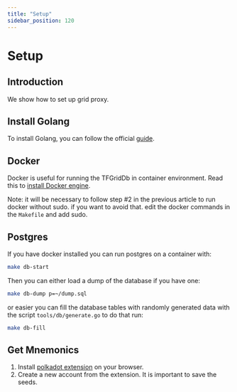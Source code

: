 ```yaml
---
title: "Setup"
sidebar_position: 120
---
```


<h1>Setup</h1>

## Introduction

We show how to set up grid proxy.

## Install Golang

To install Golang, you can follow the official [guide](https://go.dev/doc/install).

## Docker

Docker is useful for running the TFGridDb in container environment. Read this to [install Docker engine](../../system_administrators/computer_it_basics/docker_basics.md#install-docker-desktop-and-docker-engine).

Note: it will be necessary to follow step #2 in the previous article to run docker without sudo. if you want to avoid that. edit the docker commands in the `Makefile` and add sudo.

## Postgres

If you have docker installed you can run postgres on a container with:

```bash
make db-start
```

Then you can either load a dump of the database if you have one:

```bash
make db-dump p=~/dump.sql
```

or easier you can fill the database tables with randomly generated data with the script `tools/db/generate.go` to do that run:

```bash
make db-fill
```

## Get Mnemonics

1. Install [polkadot extension](https://github.com/polkadot-js/extension) on your browser.
2. Create a new account from the extension. It is important to save the seeds.
